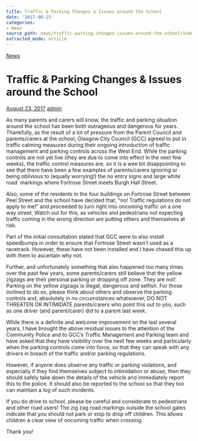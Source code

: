 ```yaml
---
title: Traffic & Parking Changes & Issues around the School
date: '2017-08-23'
categories:
- News
source_path: news/traffic-parking-changes-issues-around-the-school/index.html
extracted_mode: article
---
```

[News](category/news/)

# Traffic & Parking Changes & Issues around the School

[August 23, 2017](news/traffic-parking-changes-issues-around-the-school/) [admin](author/admin/)

As many parents and carers will know, the traffic and parking situation around the school has been both outrageous and dangerous for years. Thankfully, as the result of a lot of pressure from the Parent Council and parents/carers at the school, Glasgow City Council (GCC) agreed to put in traffic calming measures during their ongoing introduction of traffic management and parking controls across the West End. While the parking controls are not yet live (they are due to come into effect in the next few weeks), the traffic control measures are, so it is a wee bit disappointing to see that there have been a few examples of parents/carers ignoring or being oblivious to (equally worrying!) the no entry signs and large white road &nbsp;markings where Fortrose Street meets Burgh Hall Street.

Also, some of the residents in the four buildings on Fortrose Street between Peel Street and the school have decided that, “no! Traffic regulations do not apply to me!” and proceeded to turn right into oncoming traffic on a one way street. Watch out for this, as vehicles and pedestrians not expecting traffic coming in the wrong direction are putting others and themselves at risk.

Part of the initial consultation stated that GCC were to also install speedbumps in order to ensure that Fortrose Street wasn’t used as a racetrack. However, these have not been installed and I have chased this up with them to ascertain why not.

Further, and unfortunately something that also happened too many times over the past few years, some parents/carers still believe that the yellow zigzags are their personal parking or dropping off zone. They are not! Parking on the yellow zigzags is illegal, dangerous and selfish. For those inclined to do so, please think about others and observe the parking controls and, absolutely in no circumstances whatsoever, DO NOT THREATEN OR INTIMIDATE parents/carers who point this out to you, such as one driver (and parent/carer) did to a parent last week.

While there is a definite and welcome improvement on the last several years, I have brought the above residual issues to the attention of the Community Police and to GCC’s Traffic Management and Parking team and have asked that they have visibility over the next few weeks and particularly when the parking controls come into force, so that they can speak with any drivers in breach of the traffic and/or parking regulations.

However, if anyone does observe any traffic or parking violations, and especially if they find themselves subject to intimidation or abuse, then they should safely take down the details of the vehicle and immediately report this to the police. It should also be reported to the school so that they too can maintain a log of such incidents.

If you do drive to school, please be careful and considerate to pedestrians and other road users! The zig zag road markings outside the school gates indicate that you should not park or stop to drop off children. This allows children a clear view of oncoming traffic when crossing.

Thank you!
